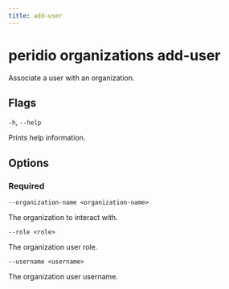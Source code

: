 ```yaml
---
title: add-user
---
```


# peridio organizations add-user

Associate a user with an organization.

## Flags

`-h`, `--help`

Prints help information.

## Options

### Required

`--organization-name <organization-name>`

The organization to interact with.

`--role <role>`

The organization user role.

`--username <username>`

The organization user username.
